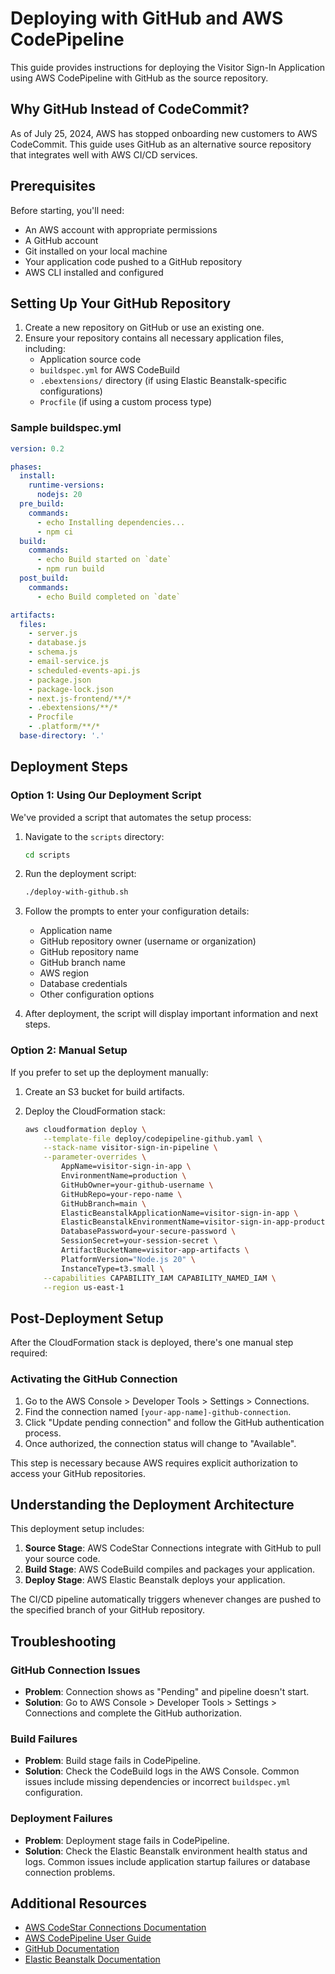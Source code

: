 # Deploying with GitHub and AWS CodePipeline

This guide provides instructions for deploying the Visitor Sign-In Application using AWS CodePipeline with GitHub as the source repository.

## Why GitHub Instead of CodeCommit?

As of July 25, 2024, AWS has stopped onboarding new customers to AWS CodeCommit. This guide uses GitHub as an alternative source repository that integrates well with AWS CI/CD services.

## Prerequisites

Before starting, you'll need:

- An AWS account with appropriate permissions
- A GitHub account
- Git installed on your local machine
- Your application code pushed to a GitHub repository
- AWS CLI installed and configured

## Setting Up Your GitHub Repository

1. Create a new repository on GitHub or use an existing one.
2. Ensure your repository contains all necessary application files, including:
   - Application source code
   - `buildspec.yml` for AWS CodeBuild
   - `.ebextensions/` directory (if using Elastic Beanstalk-specific configurations)
   - `Procfile` (if using a custom process type)

### Sample buildspec.yml

```yaml
version: 0.2

phases:
  install:
    runtime-versions:
      nodejs: 20
  pre_build:
    commands:
      - echo Installing dependencies...
      - npm ci
  build:
    commands:
      - echo Build started on `date`
      - npm run build
  post_build:
    commands:
      - echo Build completed on `date`

artifacts:
  files:
    - server.js
    - database.js
    - schema.js
    - email-service.js
    - scheduled-events-api.js
    - package.json
    - package-lock.json
    - next.js-frontend/**/*
    - .ebextensions/**/*
    - Procfile
    - .platform/**/*
  base-directory: '.'
```

## Deployment Steps

### Option 1: Using Our Deployment Script

We've provided a script that automates the setup process:

1. Navigate to the `scripts` directory:
   ```bash
   cd scripts
   ```

2. Run the deployment script:
   ```bash
   ./deploy-with-github.sh
   ```

3. Follow the prompts to enter your configuration details:
   - Application name
   - GitHub repository owner (username or organization)
   - GitHub repository name
   - GitHub branch name
   - AWS region
   - Database credentials
   - Other configuration options

4. After deployment, the script will display important information and next steps.

### Option 2: Manual Setup

If you prefer to set up the deployment manually:

1. Create an S3 bucket for build artifacts.

2. Deploy the CloudFormation stack:
   ```bash
   aws cloudformation deploy \
       --template-file deploy/codepipeline-github.yaml \
       --stack-name visitor-sign-in-pipeline \
       --parameter-overrides \
           AppName=visitor-sign-in-app \
           EnvironmentName=production \
           GitHubOwner=your-github-username \
           GitHubRepo=your-repo-name \
           GitHubBranch=main \
           ElasticBeanstalkApplicationName=visitor-sign-in-app \
           ElasticBeanstalkEnvironmentName=visitor-sign-in-app-production \
           DatabasePassword=your-secure-password \
           SessionSecret=your-session-secret \
           ArtifactBucketName=visitor-app-artifacts \
           PlatformVersion="Node.js 20" \
           InstanceType=t3.small \
       --capabilities CAPABILITY_IAM CAPABILITY_NAMED_IAM \
       --region us-east-1
   ```

## Post-Deployment Setup

After the CloudFormation stack is deployed, there's one manual step required:

### Activating the GitHub Connection

1. Go to the AWS Console > Developer Tools > Settings > Connections.
2. Find the connection named `[your-app-name]-github-connection`.
3. Click "Update pending connection" and follow the GitHub authentication process.
4. Once authorized, the connection status will change to "Available".

This step is necessary because AWS requires explicit authorization to access your GitHub repositories.

## Understanding the Deployment Architecture

This deployment setup includes:

1. **Source Stage**: AWS CodeStar Connections integrate with GitHub to pull your source code.
2. **Build Stage**: AWS CodeBuild compiles and packages your application.
3. **Deploy Stage**: AWS Elastic Beanstalk deploys your application.

The CI/CD pipeline automatically triggers whenever changes are pushed to the specified branch of your GitHub repository.

## Troubleshooting

### GitHub Connection Issues

- **Problem**: Connection shows as "Pending" and pipeline doesn't start.
- **Solution**: Go to AWS Console > Developer Tools > Settings > Connections and complete the GitHub authorization.

### Build Failures

- **Problem**: Build stage fails in CodePipeline.
- **Solution**: Check the CodeBuild logs in the AWS Console. Common issues include missing dependencies or incorrect `buildspec.yml` configuration.

### Deployment Failures

- **Problem**: Deployment stage fails in CodePipeline.
- **Solution**: Check the Elastic Beanstalk environment health status and logs. Common issues include application startup failures or database connection problems.

## Additional Resources

- [AWS CodeStar Connections Documentation](https://docs.aws.amazon.com/dtconsole/latest/userguide/connections.html)
- [AWS CodePipeline User Guide](https://docs.aws.amazon.com/codepipeline/latest/userguide/welcome.html)
- [GitHub Documentation](https://docs.github.com)
- [Elastic Beanstalk Documentation](https://docs.aws.amazon.com/elasticbeanstalk/latest/dg/Welcome.html)